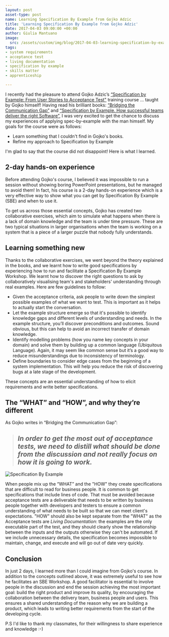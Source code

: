 ```yaml
---
layout: post
asset-type: post
name: Learning Specification By Example from Gojko Adzic
title: 'Learning Specification By Example from Gojko Adzic'
date: 2017-04-03 09:00:00 +00:00
author: Giulia Mantuano
image:
  src: /assets/custom/img/blog/2017-04-03-learning-specification-by-example-from-gojko-adzic.jpg
tags:
- system requirements
- acceptance test
- living documentation
- specification by example
- skills matter
- apprenticeship

---
```

I recently had the pleasure to attend Gojko Adzic’s [“Specification by Example: From User Stories to Acceptance Test"](https://skillsmatter.com/courses/559-gojko-adzic-specification-by-example) training course … taught by Gojko himself! Having read his brilliant books: [“Bridging the Communication Gap”](https://gojko.net/books/bridging-the-communication-gap) and [“Specification by Example. How successful teams deliver the right Software”](https://gojko.net/books/specification-by-example/), I was very excited to get the chance to discuss my experiences of applying spec-by-example with the man himself. My goals for the course were as follows:

* Learn something that I couldn't find in Gojko's books.
* Refine my approach to Specification by Example

I'm glad to say that the course did not disappoint! Here is what I learned.

## 2-day hands-on experience
Before attending Gojko's course, I believed it was impossible to run a session without showing boring PowerPoint presentations, but he managed to avoid them! In fact, his course is a 2-day hands-on experience which is a very effective way to show what you can get by Specification By Example (SBE) and when to use it.

To get us across those essential concepts, Gojko has created two collaborative exercises, which aim to simulate what happens when there is a lack of domain knowledge and the team is under time pressure. These are two typical situations in larger organisations when the team is working on a system that is a piece of a larger puzzle that nobody fully understands.

## Learning something new
Thanks to the collaborative exercises, we went beyond the theory explained in the books, and we learnt how to write good specifications by experiencing how to run and facilitate a Specification By Example Workshop. We learnt how to discover the right questions to ask by collaboratively visualising team's and stakeholders' understanding through real examples. Here are few guidelines to follow:

* Given the acceptance criteria, ask people to write down the simplest possible examples of what we want to test. This is important as it helps to actually start the conversation.
* Let the example structure emerge so that it's possible to identify knowledge gaps and different levels of understanding and needs. In the example structure, you’ll discover preconditions and outcomes. Sound obvious, but this can help to avoid an incorrect transfer of domain knowledge.
* Identify modelling problems (how you name key concepts in your domain) and solve them by building up a common language (Ubiquitous Language). Again, it may seem like common sense but it’s a good way to reduce misunderstandings due to inconsistency of terminology.
* Define boundaries to consider edge cases from the beginning of a system implementation. This will help you reduce the risk of discovering bugs at a late stage of the development.

These concepts are an essential understanding of how to elicit requirements and write better specifications.


## The “WHAT” and “HOW”, and why they’re different
As Gojko writes in “Bridging the Communication Gap”:

> ## _In order to get the most out of acceptance tests, we need to distill what should be done from the discussion and not really focus on how it is going to work._

<img src="{{ site.baseurl }}/assets/custom/img/blog/2017-04-03-specification-by-example/specification-by-example.jpg" alt="Specification By Example" class="img-fluid"/>

When people mix up the “WHAT” and the "HOW" they create specifications that are difficult to read for business people. It is common to get specifications that include lines of code. That must be avoided because acceptance tests are a deliverable that needs to be written by business people together with developers and testers to ensure a common understanding of what needs to be built so that we can meet client's expectations.
"HOW" should also be kept separate from the "WHAT" as the Acceptance tests are *Living Documentation*: the examples are the only executable part of the test, and they should clearly show the relationship between the inputs and the outputs otherwise they can't be automated. If we include unnecessary details, the specification becomes impossible to maintain, change, and execute and will go out of date very quickly.


## Conclusion
In just 2 days, I learned more than I could imagine from Gojko's course.
In addition to the concepts outlined above, it was extremely useful to see how he facilitates an SBE Workshop. A good facilitator is essential to involve people in the discussion and end the session achieving the most important goal: build the right product and improve its quality, by encouraging the collaboration between the delivery team, business people and users. This ensures a shared understanding of the reason why we are building a product, which leads to writing better requirements from the start of the developing cycle.

P.S I'd like to thank my classmates, for their willingness to share experience and knowledge :-)
